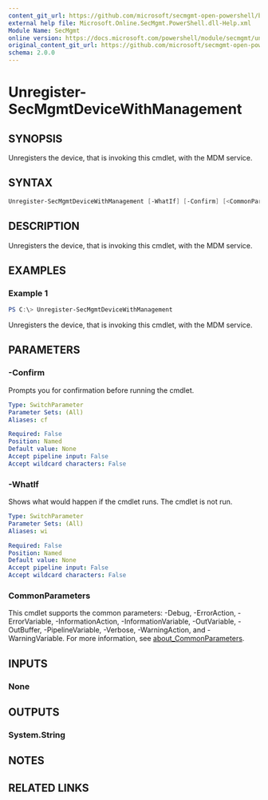 ```yaml
---
content_git_url: https://github.com/microsoft/secmgmt-open-powershell/blob/master/docs/help/Unregister-SecMgmtDeviceWithManagement.md
external help file: Microsoft.Online.SecMgmt.PowerShell.dll-Help.xml
Module Name: SecMgmt
online version: https://docs.microsoft.com/powershell/module/secmgmt/unregister-secmgmtdevicewithmanagement
original_content_git_url: https://github.com/microsoft/secmgmt-open-powershell/blob/master/docs/help/Unregister-SecMgmtDeviceWithManagement.md
schema: 2.0.0
---
```


# Unregister-SecMgmtDeviceWithManagement

## SYNOPSIS
Unregisters the device, that is invoking this cmdlet, with the MDM service.

## SYNTAX

```powershell
Unregister-SecMgmtDeviceWithManagement [-WhatIf] [-Confirm] [<CommonParameters>]
```

## DESCRIPTION
Unregisters the device, that is invoking this cmdlet, with the MDM service.

## EXAMPLES

### Example 1
```powershell
PS C:\> Unregister-SecMgmtDeviceWithManagement
```

Unregisters the device, that is invoking this cmdlet, with the MDM service.

## PARAMETERS

### -Confirm
Prompts you for confirmation before running the cmdlet.

```yaml
Type: SwitchParameter
Parameter Sets: (All)
Aliases: cf

Required: False
Position: Named
Default value: None
Accept pipeline input: False
Accept wildcard characters: False
```

### -WhatIf
Shows what would happen if the cmdlet runs.
The cmdlet is not run.

```yaml
Type: SwitchParameter
Parameter Sets: (All)
Aliases: wi

Required: False
Position: Named
Default value: None
Accept pipeline input: False
Accept wildcard characters: False
```

### CommonParameters
This cmdlet supports the common parameters: -Debug, -ErrorAction, -ErrorVariable, -InformationAction, -InformationVariable, -OutVariable, -OutBuffer, -PipelineVariable, -Verbose, -WarningAction, and -WarningVariable. For more information, see [about_CommonParameters](http://go.microsoft.com/fwlink/?LinkID=113216).

## INPUTS

### None

## OUTPUTS

### System.String

## NOTES

## RELATED LINKS
